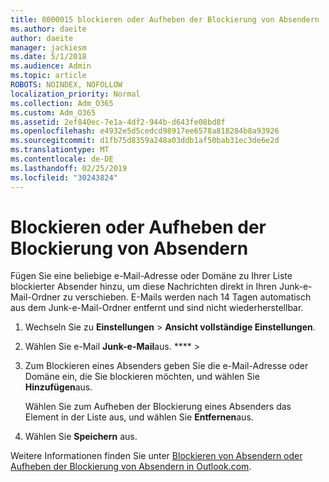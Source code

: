 ```yaml
---
title: 8000015 blockieren oder Aufheben der Blockierung von Absendern
ms.author: daeite
author: daeite
manager: jackiesm
ms.date: 5/1/2018
ms.audience: Admin
ms.topic: article
ROBOTS: NOINDEX, NOFOLLOW
localization_priority: Normal
ms.collection: Adm_O365
ms.custom: Adm_O365
ms.assetid: 2ef840ec-7e1a-4df2-944b-d643fe08bd8f
ms.openlocfilehash: e4932e5d5cedcd98917ee6578a818284b8a93926
ms.sourcegitcommit: d1fb75d8359a248a03ddb1af50bab31ec3de6e2d
ms.translationtype: MT
ms.contentlocale: de-DE
ms.lasthandoff: 02/25/2019
ms.locfileid: "30243824"
---
```

# <a name="block-or-unblock-senders"></a>Blockieren oder Aufheben der Blockierung von Absendern

Fügen Sie eine beliebige e-Mail-Adresse oder Domäne zu Ihrer Liste blockierter Absender hinzu, um diese Nachrichten direkt in Ihren Junk-e-Mail-Ordner zu verschieben. E-Mails werden nach 14 Tagen automatisch aus dem Junk-e-Mail-Ordner entfernt und sind nicht wiederherstellbar.
  
1. Wechseln Sie zu **Einstellungen** \> **Ansicht vollständige Einstellungen**. 
    
2. Wählen Sie e-Mail **Junk-e-Mail**aus. **** \> 
    
3. Zum Blockieren eines Absenders geben Sie die e-Mail-Adresse oder Domäne ein, die Sie blockieren möchten, und wählen Sie **Hinzufügen**aus. 
    
    Wählen Sie zum Aufheben der Blockierung eines Absenders das Element in der Liste aus, und wählen Sie **Entfernen**aus.
    
4. Wählen Sie **Speichern** aus. 
    
Weitere Informationen finden Sie unter [Blockieren von Absendern oder Aufheben der Blockierung von Absendern in Outlook.com](https://go.microsoft.com/fwlink/p/?linkid=873133).
  

